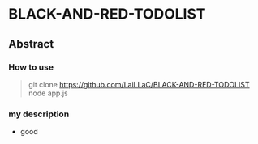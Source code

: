 # BLACK-AND-RED-TODOLIST

## Abstract

### How to use

 > git clone https://github.com/LaiLLaC/BLACK-AND-RED-TODOLIST
 > node app.js

### my description

 * good

